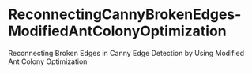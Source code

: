 # ReconnectingCannyBrokenEdges-ModifiedAntColonyOptimization
Reconnecting Broken Edges in Canny Edge Detection by Using Modified Ant Colony Optimization

